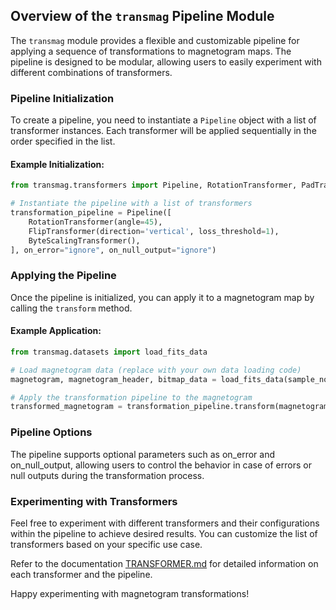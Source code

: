 ## Overview of the `transmag` Pipeline Module

The `transmag` module provides a flexible and customizable pipeline for applying a sequence of transformations to magnetogram maps. The pipeline is designed to be modular, allowing users to easily experiment with different combinations of transformers.

### Pipeline Initialization

To create a pipeline, you need to instantiate a `Pipeline` object with a list of transformer instances. Each transformer will be applied sequentially in the order specified in the list.

#### Example Initialization:

```python
from transmag.transformers import Pipeline, RotationTransformer, PadTransformer, ByteScalingTransformer, FlipTransformer

# Instantiate the pipeline with a list of transformers
transformation_pipeline = Pipeline([
    RotationTransformer(angle=45),
    FlipTransformer(direction='vertical', loss_threshold=1),
    ByteScalingTransformer(),
], on_error="ignore", on_null_output="ignore")
```

### Applying the Pipeline
Once the pipeline is initialized, you can apply it to a magnetogram map by calling the `transform` method.

#### Example Application:
```python
from transmag.datasets import load_fits_data

# Load magnetogram data (replace with your own data loading code)
magnetogram, magnetogram_header, bitmap_data = load_fits_data(sample_no=2)

# Apply the transformation pipeline to the magnetogram
transformed_magnetogram = transformation_pipeline.transform(magnetogram)
```

### Pipeline Options
The pipeline supports optional parameters such as on_error and on_null_output, allowing users to control the behavior in case of errors or null outputs during the transformation process.

### Experimenting with Transformers
Feel free to experiment with different transformers and their configurations within the pipeline to achieve desired results. You can customize the list of transformers based on your specific use case.

Refer to the documentation [TRANSFORMER.md](./TRANSFORMER.md) for detailed information on each transformer and the pipeline.

Happy experimenting with magnetogram transformations!